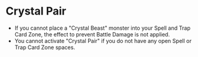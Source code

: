 # Crystal Pair

*   If you cannot place a "Crystal Beast" monster into your Spell and Trap Card Zone, the effect to prevent Battle Damage is not applied.
*   You cannot activate "Crystal Pair" if you do not have any open Spell or Trap Card Zone spaces.
